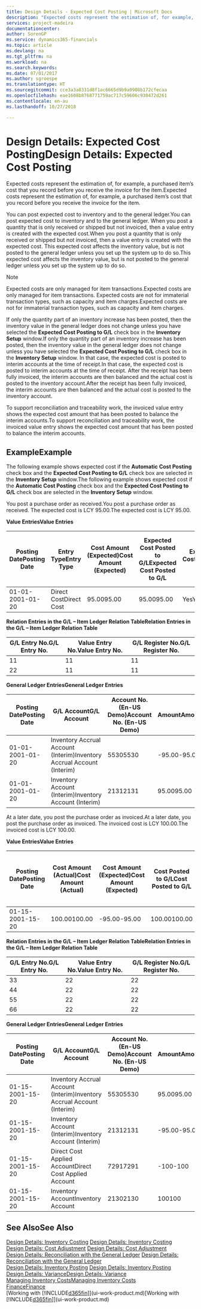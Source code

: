 ```yaml
---
title: Design Details - Expected Cost Posting | Microsoft Docs
description: "Expected costs represent the estimation of, for example, a purchased item’s cost that you record before you receive the invoice for the item."
services: project-madeira
documentationcenter: 
author: SorenGP
ms.service: dynamics365-financials
ms.topic: article
ms.devlang: na
ms.tgt_pltfrm: na
ms.workload: na
ms.search.keywords: 
ms.date: 07/01/2017
ms.author: sgroespe
ms.translationtype: HT
ms.sourcegitcommit: cce3a3a8331d8f1ac6665d9b9a9908b172cfecaa
ms.openlocfilehash: eae1608b8768771759ac717c59606c930472d261
ms.contentlocale: en-au
ms.lasthandoff: 10/27/2018

---
```

# <a name="design-details-expected-cost-posting"></a><span data-ttu-id="d8d24-103">Design Details: Expected Cost Posting</span><span class="sxs-lookup"><span data-stu-id="d8d24-103">Design Details: Expected Cost Posting</span></span>
<span data-ttu-id="d8d24-104">Expected costs represent the estimation of, for example, a purchased item’s cost that you record before you receive the invoice for the item.</span><span class="sxs-lookup"><span data-stu-id="d8d24-104">Expected costs represent the estimation of, for example, a purchased item’s cost that you record before you receive the invoice for the item.</span></span>  

 <span data-ttu-id="d8d24-105">You can post expected cost to inventory and to the general ledger.</span><span class="sxs-lookup"><span data-stu-id="d8d24-105">You can post expected cost to inventory and to the general ledger.</span></span> <span data-ttu-id="d8d24-106">When you post a quantity that is only received or shipped but not invoiced, then a value entry is created with the expected cost.</span><span class="sxs-lookup"><span data-stu-id="d8d24-106">When you post a quantity that is only received or shipped but not invoiced, then a value entry is created with the expected cost.</span></span> <span data-ttu-id="d8d24-107">This expected cost affects the inventory value, but is not posted to the general ledger unless you set up the system up to do so.</span><span class="sxs-lookup"><span data-stu-id="d8d24-107">This expected cost affects the inventory value, but is not posted to the general ledger unless you set up the system up to do so.</span></span>  

> [!NOTE]  
>  <span data-ttu-id="d8d24-108">Expected costs are only managed for item transactions.</span><span class="sxs-lookup"><span data-stu-id="d8d24-108">Expected costs are only managed for item transactions.</span></span> <span data-ttu-id="d8d24-109">Expected costs are not for immaterial transaction types, such as capacity and item charges.</span><span class="sxs-lookup"><span data-stu-id="d8d24-109">Expected costs are not for immaterial transaction types, such as capacity and item charges.</span></span>  

 <span data-ttu-id="d8d24-110">If only the quantity part of an inventory increase has been posted, then the inventory value in the general ledger does not change unless you have selected the **Expected Cost Posting to G/L** check box in the **Inventory Setup** window.</span><span class="sxs-lookup"><span data-stu-id="d8d24-110">If only the quantity part of an inventory increase has been posted, then the inventory value in the general ledger does not change unless you have selected the **Expected Cost Posting to G/L** check box in the **Inventory Setup** window.</span></span> <span data-ttu-id="d8d24-111">In that case, the expected cost is posted to interim accounts at the time of receipt.</span><span class="sxs-lookup"><span data-stu-id="d8d24-111">In that case, the expected cost is posted to interim accounts at the time of receipt.</span></span> <span data-ttu-id="d8d24-112">After the receipt has been fully invoiced, the interim accounts are then balanced and the actual cost is posted to the inventory account.</span><span class="sxs-lookup"><span data-stu-id="d8d24-112">After the receipt has been fully invoiced, the interim accounts are then balanced and the actual cost is posted to the inventory account.</span></span>  

 <span data-ttu-id="d8d24-113">To support reconciliation and traceability work, the invoiced value entry shows the expected cost amount that has been posted to balance the interim accounts.</span><span class="sxs-lookup"><span data-stu-id="d8d24-113">To support reconciliation and traceability work, the invoiced value entry shows the expected cost amount that has been posted to balance the interim accounts.</span></span>  

## <a name="example"></a><span data-ttu-id="d8d24-114">Example</span><span class="sxs-lookup"><span data-stu-id="d8d24-114">Example</span></span>  
 <span data-ttu-id="d8d24-115">The following example shows expected cost if the **Automatic Cost Posting** check box and the **Expected Cost Posting to G/L** check box are selected in the **Inventory Setup** window.</span><span class="sxs-lookup"><span data-stu-id="d8d24-115">The following example shows expected cost if the **Automatic Cost Posting** check box and the **Expected Cost Posting to G/L** check box are selected in the **Inventory Setup** window.</span></span>  

 <span data-ttu-id="d8d24-116">You post a purchase order as received.</span><span class="sxs-lookup"><span data-stu-id="d8d24-116">You post a purchase order as received.</span></span> <span data-ttu-id="d8d24-117">The expected cost is LCY 95.00.</span><span class="sxs-lookup"><span data-stu-id="d8d24-117">The expected cost is LCY 95.00.</span></span>  

 <span data-ttu-id="d8d24-118">**Value Entries**</span><span class="sxs-lookup"><span data-stu-id="d8d24-118">**Value Entries**</span></span>  

|<span data-ttu-id="d8d24-119">Posting Date</span><span class="sxs-lookup"><span data-stu-id="d8d24-119">Posting Date</span></span>|<span data-ttu-id="d8d24-120">Entry Type</span><span class="sxs-lookup"><span data-stu-id="d8d24-120">Entry Type</span></span>|<span data-ttu-id="d8d24-121">Cost Amount (Expected)</span><span class="sxs-lookup"><span data-stu-id="d8d24-121">Cost Amount (Expected)</span></span>|<span data-ttu-id="d8d24-122">Expected Cost Posted to G/L</span><span class="sxs-lookup"><span data-stu-id="d8d24-122">Expected Cost Posted to G/L</span></span>|<span data-ttu-id="d8d24-123">Expected Cost</span><span class="sxs-lookup"><span data-stu-id="d8d24-123">Expected Cost</span></span>|<span data-ttu-id="d8d24-124">Item Ledger Entry No.</span><span class="sxs-lookup"><span data-stu-id="d8d24-124">Item Ledger Entry No.</span></span>|<span data-ttu-id="d8d24-125">Entry No.</span><span class="sxs-lookup"><span data-stu-id="d8d24-125">Entry No.</span></span>|  
|------------------|----------------|------------------------------|----------------------------------|-------------------|---------------------------|---------------|  
|<span data-ttu-id="d8d24-126">01-01-20</span><span class="sxs-lookup"><span data-stu-id="d8d24-126">01-01-20</span></span>|<span data-ttu-id="d8d24-127">Direct Cost</span><span class="sxs-lookup"><span data-stu-id="d8d24-127">Direct Cost</span></span>|<span data-ttu-id="d8d24-128">95.00</span><span class="sxs-lookup"><span data-stu-id="d8d24-128">95.00</span></span>|<span data-ttu-id="d8d24-129">95.00</span><span class="sxs-lookup"><span data-stu-id="d8d24-129">95.00</span></span>|<span data-ttu-id="d8d24-130">Yes</span><span class="sxs-lookup"><span data-stu-id="d8d24-130">Yes</span></span>|<span data-ttu-id="d8d24-131">1</span><span class="sxs-lookup"><span data-stu-id="d8d24-131">1</span></span>|<span data-ttu-id="d8d24-132">1</span><span class="sxs-lookup"><span data-stu-id="d8d24-132">1</span></span>|  

 <span data-ttu-id="d8d24-133">**Relation Entries in the G/L – Item Ledger Relation Table**</span><span class="sxs-lookup"><span data-stu-id="d8d24-133">**Relation Entries in the G/L – Item Ledger Relation Table**</span></span>  

|<span data-ttu-id="d8d24-134">G/L Entry No.</span><span class="sxs-lookup"><span data-stu-id="d8d24-134">G/L Entry No.</span></span>|<span data-ttu-id="d8d24-135">Value Entry No.</span><span class="sxs-lookup"><span data-stu-id="d8d24-135">Value Entry No.</span></span>|<span data-ttu-id="d8d24-136">G/L Register No.</span><span class="sxs-lookup"><span data-stu-id="d8d24-136">G/L Register No.</span></span>|  
|--------------------|---------------------|-----------------------|  
|<span data-ttu-id="d8d24-137">1</span><span class="sxs-lookup"><span data-stu-id="d8d24-137">1</span></span>|<span data-ttu-id="d8d24-138">1</span><span class="sxs-lookup"><span data-stu-id="d8d24-138">1</span></span>|<span data-ttu-id="d8d24-139">1</span><span class="sxs-lookup"><span data-stu-id="d8d24-139">1</span></span>|  
|<span data-ttu-id="d8d24-140">2</span><span class="sxs-lookup"><span data-stu-id="d8d24-140">2</span></span>|<span data-ttu-id="d8d24-141">1</span><span class="sxs-lookup"><span data-stu-id="d8d24-141">1</span></span>|<span data-ttu-id="d8d24-142">1</span><span class="sxs-lookup"><span data-stu-id="d8d24-142">1</span></span>|  

 <span data-ttu-id="d8d24-143">**General Ledger Entries**</span><span class="sxs-lookup"><span data-stu-id="d8d24-143">**General Ledger Entries**</span></span>  

|<span data-ttu-id="d8d24-144">Posting Date</span><span class="sxs-lookup"><span data-stu-id="d8d24-144">Posting Date</span></span>|<span data-ttu-id="d8d24-145">G/L Account</span><span class="sxs-lookup"><span data-stu-id="d8d24-145">G/L Account</span></span>|<span data-ttu-id="d8d24-146">Account No. (En-US Demo)</span><span class="sxs-lookup"><span data-stu-id="d8d24-146">Account No. (En-US Demo)</span></span>|<span data-ttu-id="d8d24-147">Amount</span><span class="sxs-lookup"><span data-stu-id="d8d24-147">Amount</span></span>|<span data-ttu-id="d8d24-148">Entry No.</span><span class="sxs-lookup"><span data-stu-id="d8d24-148">Entry No.</span></span>|  
|------------------|------------------|---------------------------------|------------|---------------|  
|<span data-ttu-id="d8d24-149">01-01-20</span><span class="sxs-lookup"><span data-stu-id="d8d24-149">01-01-20</span></span>|<span data-ttu-id="d8d24-150">Inventory Accrual Account (Interim)</span><span class="sxs-lookup"><span data-stu-id="d8d24-150">Inventory Accrual Account (Interim)</span></span>|<span data-ttu-id="d8d24-151">5530</span><span class="sxs-lookup"><span data-stu-id="d8d24-151">5530</span></span>|<span data-ttu-id="d8d24-152">-95.00</span><span class="sxs-lookup"><span data-stu-id="d8d24-152">-95.00</span></span>|<span data-ttu-id="d8d24-153">2</span><span class="sxs-lookup"><span data-stu-id="d8d24-153">2</span></span>|  
|<span data-ttu-id="d8d24-154">01-01-20</span><span class="sxs-lookup"><span data-stu-id="d8d24-154">01-01-20</span></span>|<span data-ttu-id="d8d24-155">Inventory Account (Interim)</span><span class="sxs-lookup"><span data-stu-id="d8d24-155">Inventory Account (Interim)</span></span>|<span data-ttu-id="d8d24-156">2131</span><span class="sxs-lookup"><span data-stu-id="d8d24-156">2131</span></span>|<span data-ttu-id="d8d24-157">95.00</span><span class="sxs-lookup"><span data-stu-id="d8d24-157">95.00</span></span>|<span data-ttu-id="d8d24-158">1</span><span class="sxs-lookup"><span data-stu-id="d8d24-158">1</span></span>|  

 <span data-ttu-id="d8d24-159">At a later date, you post the purchase order as invoiced.</span><span class="sxs-lookup"><span data-stu-id="d8d24-159">At a later date, you post the purchase order as invoiced.</span></span> <span data-ttu-id="d8d24-160">The invoiced cost is LCY 100.00.</span><span class="sxs-lookup"><span data-stu-id="d8d24-160">The invoiced cost is LCY 100.00.</span></span>  

 <span data-ttu-id="d8d24-161">**Value Entries**</span><span class="sxs-lookup"><span data-stu-id="d8d24-161">**Value Entries**</span></span>  

|<span data-ttu-id="d8d24-162">Posting Date</span><span class="sxs-lookup"><span data-stu-id="d8d24-162">Posting Date</span></span>|<span data-ttu-id="d8d24-163">Cost Amount (Actual)</span><span class="sxs-lookup"><span data-stu-id="d8d24-163">Cost Amount (Actual)</span></span>|<span data-ttu-id="d8d24-164">Cost Amount (Expected)</span><span class="sxs-lookup"><span data-stu-id="d8d24-164">Cost Amount (Expected)</span></span>|<span data-ttu-id="d8d24-165">Cost Posted to G/L</span><span class="sxs-lookup"><span data-stu-id="d8d24-165">Cost Posted to G/L</span></span>|<span data-ttu-id="d8d24-166">Expected Cost</span><span class="sxs-lookup"><span data-stu-id="d8d24-166">Expected Cost</span></span>|<span data-ttu-id="d8d24-167">Item Ledger Entry No.</span><span class="sxs-lookup"><span data-stu-id="d8d24-167">Item Ledger Entry No.</span></span>|<span data-ttu-id="d8d24-168">Entry No.</span><span class="sxs-lookup"><span data-stu-id="d8d24-168">Entry No.</span></span>|  
|------------------|----------------------------|------------------------------|-------------------------|-------------------|---------------------------|---------------|  
|<span data-ttu-id="d8d24-169">01-15-20</span><span class="sxs-lookup"><span data-stu-id="d8d24-169">01-15-20</span></span>|<span data-ttu-id="d8d24-170">100.00</span><span class="sxs-lookup"><span data-stu-id="d8d24-170">100.00</span></span>|<span data-ttu-id="d8d24-171">-95.00</span><span class="sxs-lookup"><span data-stu-id="d8d24-171">-95.00</span></span>|<span data-ttu-id="d8d24-172">100.00</span><span class="sxs-lookup"><span data-stu-id="d8d24-172">100.00</span></span>|<span data-ttu-id="d8d24-173">No</span><span class="sxs-lookup"><span data-stu-id="d8d24-173">No</span></span>|<span data-ttu-id="d8d24-174">1</span><span class="sxs-lookup"><span data-stu-id="d8d24-174">1</span></span>|<span data-ttu-id="d8d24-175">2</span><span class="sxs-lookup"><span data-stu-id="d8d24-175">2</span></span>|  

 <span data-ttu-id="d8d24-176">**Relation Entries in the G/L – Item Ledger Relation Table**</span><span class="sxs-lookup"><span data-stu-id="d8d24-176">**Relation Entries in the G/L – Item Ledger Relation Table**</span></span>  

|<span data-ttu-id="d8d24-177">G/L Entry No.</span><span class="sxs-lookup"><span data-stu-id="d8d24-177">G/L Entry No.</span></span>|<span data-ttu-id="d8d24-178">Value Entry No.</span><span class="sxs-lookup"><span data-stu-id="d8d24-178">Value Entry No.</span></span>|<span data-ttu-id="d8d24-179">G/L Register No.</span><span class="sxs-lookup"><span data-stu-id="d8d24-179">G/L Register No.</span></span>|  
|--------------------|---------------------|-----------------------|  
|<span data-ttu-id="d8d24-180">3</span><span class="sxs-lookup"><span data-stu-id="d8d24-180">3</span></span>|<span data-ttu-id="d8d24-181">2</span><span class="sxs-lookup"><span data-stu-id="d8d24-181">2</span></span>|<span data-ttu-id="d8d24-182">2</span><span class="sxs-lookup"><span data-stu-id="d8d24-182">2</span></span>|  
|<span data-ttu-id="d8d24-183">4</span><span class="sxs-lookup"><span data-stu-id="d8d24-183">4</span></span>|<span data-ttu-id="d8d24-184">2</span><span class="sxs-lookup"><span data-stu-id="d8d24-184">2</span></span>|<span data-ttu-id="d8d24-185">2</span><span class="sxs-lookup"><span data-stu-id="d8d24-185">2</span></span>|  
|<span data-ttu-id="d8d24-186">5</span><span class="sxs-lookup"><span data-stu-id="d8d24-186">5</span></span>|<span data-ttu-id="d8d24-187">2</span><span class="sxs-lookup"><span data-stu-id="d8d24-187">2</span></span>|<span data-ttu-id="d8d24-188">2</span><span class="sxs-lookup"><span data-stu-id="d8d24-188">2</span></span>|  
|<span data-ttu-id="d8d24-189">6</span><span class="sxs-lookup"><span data-stu-id="d8d24-189">6</span></span>|<span data-ttu-id="d8d24-190">2</span><span class="sxs-lookup"><span data-stu-id="d8d24-190">2</span></span>|<span data-ttu-id="d8d24-191">2</span><span class="sxs-lookup"><span data-stu-id="d8d24-191">2</span></span>|  

 <span data-ttu-id="d8d24-192">**General Ledger Entries**</span><span class="sxs-lookup"><span data-stu-id="d8d24-192">**General Ledger Entries**</span></span>  

|<span data-ttu-id="d8d24-193">Posting Date</span><span class="sxs-lookup"><span data-stu-id="d8d24-193">Posting Date</span></span>|<span data-ttu-id="d8d24-194">G/L Account</span><span class="sxs-lookup"><span data-stu-id="d8d24-194">G/L Account</span></span>|<span data-ttu-id="d8d24-195">Account No. (En-US Demo)</span><span class="sxs-lookup"><span data-stu-id="d8d24-195">Account No. (En-US Demo)</span></span>|<span data-ttu-id="d8d24-196">Amount</span><span class="sxs-lookup"><span data-stu-id="d8d24-196">Amount</span></span>|<span data-ttu-id="d8d24-197">Entry No.</span><span class="sxs-lookup"><span data-stu-id="d8d24-197">Entry No.</span></span>|  
|------------------|------------------|---------------------------------|------------|---------------|  
|<span data-ttu-id="d8d24-198">01-15-20</span><span class="sxs-lookup"><span data-stu-id="d8d24-198">01-15-20</span></span>|<span data-ttu-id="d8d24-199">Inventory Accrual Account (Interim)</span><span class="sxs-lookup"><span data-stu-id="d8d24-199">Inventory Accrual Account (Interim)</span></span>|<span data-ttu-id="d8d24-200">5530</span><span class="sxs-lookup"><span data-stu-id="d8d24-200">5530</span></span>|<span data-ttu-id="d8d24-201">95.00</span><span class="sxs-lookup"><span data-stu-id="d8d24-201">95.00</span></span>|<span data-ttu-id="d8d24-202">4</span><span class="sxs-lookup"><span data-stu-id="d8d24-202">4</span></span>|  
|<span data-ttu-id="d8d24-203">01-15-20</span><span class="sxs-lookup"><span data-stu-id="d8d24-203">01-15-20</span></span>|<span data-ttu-id="d8d24-204">Inventory Account (Interim)</span><span class="sxs-lookup"><span data-stu-id="d8d24-204">Inventory Account (Interim)</span></span>|<span data-ttu-id="d8d24-205">2131</span><span class="sxs-lookup"><span data-stu-id="d8d24-205">2131</span></span>|<span data-ttu-id="d8d24-206">-95.00</span><span class="sxs-lookup"><span data-stu-id="d8d24-206">-95.00</span></span>|<span data-ttu-id="d8d24-207">3</span><span class="sxs-lookup"><span data-stu-id="d8d24-207">3</span></span>|  
|<span data-ttu-id="d8d24-208">01-15-20</span><span class="sxs-lookup"><span data-stu-id="d8d24-208">01-15-20</span></span>|<span data-ttu-id="d8d24-209">Direct Cost Applied Account</span><span class="sxs-lookup"><span data-stu-id="d8d24-209">Direct Cost Applied Account</span></span>|<span data-ttu-id="d8d24-210">7291</span><span class="sxs-lookup"><span data-stu-id="d8d24-210">7291</span></span>|<span data-ttu-id="d8d24-211">-100</span><span class="sxs-lookup"><span data-stu-id="d8d24-211">-100</span></span>|<span data-ttu-id="d8d24-212">6</span><span class="sxs-lookup"><span data-stu-id="d8d24-212">6</span></span>|  
|<span data-ttu-id="d8d24-213">01-15-20</span><span class="sxs-lookup"><span data-stu-id="d8d24-213">01-15-20</span></span>|<span data-ttu-id="d8d24-214">Inventory Account</span><span class="sxs-lookup"><span data-stu-id="d8d24-214">Inventory Account</span></span>|<span data-ttu-id="d8d24-215">2130</span><span class="sxs-lookup"><span data-stu-id="d8d24-215">2130</span></span>|<span data-ttu-id="d8d24-216">100</span><span class="sxs-lookup"><span data-stu-id="d8d24-216">100</span></span>|<span data-ttu-id="d8d24-217">5</span><span class="sxs-lookup"><span data-stu-id="d8d24-217">5</span></span>|  

## <a name="see-also"></a><span data-ttu-id="d8d24-218">See Also</span><span class="sxs-lookup"><span data-stu-id="d8d24-218">See Also</span></span>
 <span data-ttu-id="d8d24-219">[Design Details: Inventory Costing](design-details-inventory-costing.md) </span><span class="sxs-lookup"><span data-stu-id="d8d24-219">[Design Details: Inventory Costing](design-details-inventory-costing.md) </span></span>  
 <span data-ttu-id="d8d24-220">[Design Details: Cost Adjustment](design-details-cost-adjustment.md) </span><span class="sxs-lookup"><span data-stu-id="d8d24-220">[Design Details: Cost Adjustment](design-details-cost-adjustment.md) </span></span>  
 <span data-ttu-id="d8d24-221">[Design Details: Reconciliation with the General Ledger](design-details-reconciliation-with-the-general-ledger.md) </span><span class="sxs-lookup"><span data-stu-id="d8d24-221">[Design Details: Reconciliation with the General Ledger](design-details-reconciliation-with-the-general-ledger.md) </span></span>  
 <span data-ttu-id="d8d24-222">[Design Details: Inventory Posting](design-details-inventory-posting.md) </span><span class="sxs-lookup"><span data-stu-id="d8d24-222">[Design Details: Inventory Posting](design-details-inventory-posting.md) </span></span>  
 [<span data-ttu-id="d8d24-223">Design Details: Variance</span><span class="sxs-lookup"><span data-stu-id="d8d24-223">Design Details: Variance</span></span>](design-details-variance.md)  
 [<span data-ttu-id="d8d24-224">Managing Inventory Costs</span><span class="sxs-lookup"><span data-stu-id="d8d24-224">Managing Inventory Costs</span></span>](finance-manage-inventory-costs.md)  
 [<span data-ttu-id="d8d24-225">Finance</span><span class="sxs-lookup"><span data-stu-id="d8d24-225">Finance</span></span>](finance.md)  
 <span data-ttu-id="d8d24-226">[Working with [!INCLUDE[d365fin](includes/d365fin_md.md)]](ui-work-product.md)</span><span class="sxs-lookup"><span data-stu-id="d8d24-226">[Working with [!INCLUDE[d365fin](includes/d365fin_md.md)]](ui-work-product.md)</span></span>


